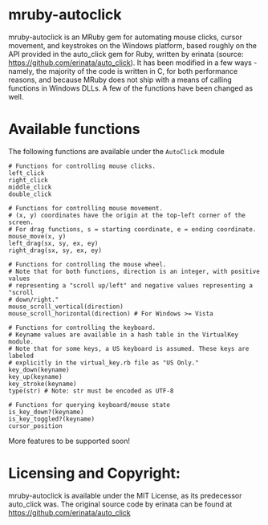 # mruby-autoclick

mruby-autoclick is an MRuby gem for automating mouse clicks, cursor movement, and keystrokes on the Windows platform, based roughly on the API provided in the auto_click gem for Ruby, written by erinata (source: https://github.com/erinata/auto_click). It has been modified in a few ways - namely, the majority of the code is written in C, for both performance reasons, and because MRuby does not ship with a means of calling functions in Windows DLLs. A few of the functions have been changed as well.

# Available functions

The following functions are available under the `AutoClick` module

```
# Functions for controlling mouse clicks.
left_click
right_click
middle_click
double_click

# Functions for controlling mouse movement.
# (x, y) coordinates have the origin at the top-left corner of the screen.
# For drag functions, s = starting coordinate, e = ending coordinate.
mouse_move(x, y)
left_drag(sx, sy, ex, ey)
right_drag(sx, sy, ex, ey)

# Functions for controlling the mouse wheel.
# Note that for both functions, direction is an integer, with positive values
# representing a "scroll up/left" and negative values representing a "scroll
# down/right."
mouse_scroll_vertical(direction)
mouse_scroll_horizontal(direction) # For Windows >= Vista

# Functions for controlling the keyboard.
# Keyname values are available in a hash table in the VirtualKey module.
# Note that for some keys, a US keyboard is assumed. These keys are labeled
# explicitly in the virtual_key.rb file as "US Only."
key_down(keyname)
key_up(keyname)
key_stroke(keyname)
type(str) # Note: str must be encoded as UTF-8

# Functions for querying keyboard/mouse state
is_key_down?(keyname)
is_key_toggled?(keyname)
cursor_position
```

More features to be supported soon!

# Licensing and Copyright:

mruby-autoclick is available under the MIT License, as its predecessor auto_click was. The original source code by erinata can be found at https://github.com/erinata/auto_click
